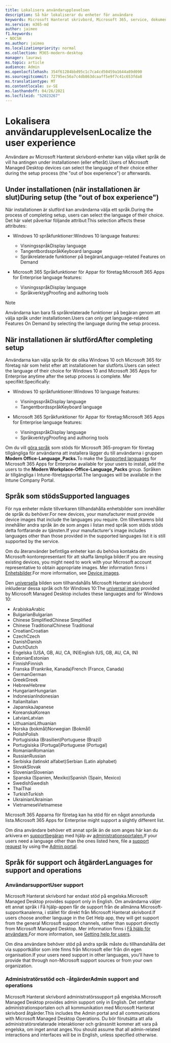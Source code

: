 ```yaml
---
title: Lokalisera användarupplevelsen
description: Så här lokaliserar du enheter för användare
keywords: Microsoft Hanterat skrivbord, Microsoft 365, service, dokumentation
ms.service: m365-md
author: jaimeo
f1.keywords:
- NOCSH
ms.author: jaimeo
ms.localizationpriority: normal
ms.collection: M365-modern-desktop
manager: laurawi
ms.topic: article
audience: Admin
ms.openlocfilehash: 354f61284bbd95c1c7ca4cd50459a1644a89d090
ms.sourcegitcommit: 72795ec56a7c4db863dcaaff5e9f7c41c653fda8
ms.translationtype: MT
ms.contentlocale: sv-SE
ms.lasthandoff: 04/26/2021
ms.locfileid: "52023267"
---
```

# <a name="localize-the-user-experience"></a><span data-ttu-id="9070c-104">Lokalisera användarupplevelsen</span><span class="sxs-lookup"><span data-stu-id="9070c-104">Localize the user experience</span></span>

<span data-ttu-id="9070c-105">Användare av Microsoft Hanterat skrivbord-enheter kan välja vilket språk de vill ha antingen under installationen (eller efteråt).</span><span class="sxs-lookup"><span data-stu-id="9070c-105">Users of Microsoft Managed Desktop devices can select the language of their choice either during the setup process (the "out of box experience") or afterwards.</span></span>

## <a name="during-setup-the-out-of-box-experience"></a><span data-ttu-id="9070c-106">Under installationen (när installationen är slut)</span><span class="sxs-lookup"><span data-stu-id="9070c-106">During setup (the "out of box experience")</span></span>

<span data-ttu-id="9070c-107">När installationen är slutförd kan användarna välja ett språk.</span><span class="sxs-lookup"><span data-stu-id="9070c-107">During the process of completing setup, users can select the language of their choice.</span></span> <span data-ttu-id="9070c-108">Det här valet påverkar följande attribut:</span><span class="sxs-lookup"><span data-stu-id="9070c-108">This selection affects these attributes:</span></span>

- <span data-ttu-id="9070c-109">Windows 10 språkfunktioner:</span><span class="sxs-lookup"><span data-stu-id="9070c-109">Windows 10 language features:</span></span>
    - <span data-ttu-id="9070c-110">Visningsspråk</span><span class="sxs-lookup"><span data-stu-id="9070c-110">Display language</span></span>
    - <span data-ttu-id="9070c-111">Tangentbordsspråk</span><span class="sxs-lookup"><span data-stu-id="9070c-111">Keyboard language</span></span>
    - <span data-ttu-id="9070c-112">Språkrelaterade funktioner på begäran</span><span class="sxs-lookup"><span data-stu-id="9070c-112">Language-related Features on Demand</span></span>

- <span data-ttu-id="9070c-113">Microsoft 365 Språkfunktioner för Appar för företag:</span><span class="sxs-lookup"><span data-stu-id="9070c-113">Microsoft 365 Apps for Enterprise language features:</span></span>
    - <span data-ttu-id="9070c-114">Visningsspråk</span><span class="sxs-lookup"><span data-stu-id="9070c-114">Display language</span></span>
    - <span data-ttu-id="9070c-115">Språkverktyg</span><span class="sxs-lookup"><span data-stu-id="9070c-115">Proofing and authoring tools</span></span>

> [!NOTE]
> <span data-ttu-id="9070c-116">Användarna kan bara få språkrelaterade funktioner på begäran genom att välja språk under installationen.</span><span class="sxs-lookup"><span data-stu-id="9070c-116">Users can only get language-related Features On Demand by selecting the language during the setup process.</span></span>

## <a name="after-completing-setup"></a><span data-ttu-id="9070c-117">När installationen är slutförd</span><span class="sxs-lookup"><span data-stu-id="9070c-117">After completing setup</span></span>

<span data-ttu-id="9070c-118">Användarna kan välja språk för de olika Windows 10 och Microsoft 365 för företag när som helst efter att installationen har slutförts.</span><span class="sxs-lookup"><span data-stu-id="9070c-118">Users can select the language of their choice for Windows 10 and Microsoft 365 Apps for Enterprise anytime after the setup process is complete.</span></span> <span data-ttu-id="9070c-119">Mer specifikt:</span><span class="sxs-lookup"><span data-stu-id="9070c-119">Specifically:</span></span>

- <span data-ttu-id="9070c-120">Windows 10 språkfunktioner:</span><span class="sxs-lookup"><span data-stu-id="9070c-120">Windows 10 language features:</span></span>
    - <span data-ttu-id="9070c-121">Visningsspråk</span><span class="sxs-lookup"><span data-stu-id="9070c-121">Display language</span></span>
    - <span data-ttu-id="9070c-122">Tangentbordsspråk</span><span class="sxs-lookup"><span data-stu-id="9070c-122">Keyboard language</span></span>

- <span data-ttu-id="9070c-123">Microsoft 365 Språkfunktioner för Appar för företag:</span><span class="sxs-lookup"><span data-stu-id="9070c-123">Microsoft 365 Apps for Enterprise language features:</span></span>
    - <span data-ttu-id="9070c-124">Visningsspråk</span><span class="sxs-lookup"><span data-stu-id="9070c-124">Display language</span></span>
    - <span data-ttu-id="9070c-125">Språkverktyg</span><span class="sxs-lookup"><span data-stu-id="9070c-125">Proofing and authoring tools</span></span>

<span data-ttu-id="9070c-126">Om du vill [göra språk](#supported-languages) som stöds för Microsoft 365-program för företag tillgängliga för användarna att installera lägger du till användarna i gruppen **Modern Office-Language_Packs.**</span><span class="sxs-lookup"><span data-stu-id="9070c-126">To make the [Supported languages](#supported-languages) for Microsoft 365 Apps for Enterprise available for your users to install, add the users to the **Modern Workplace-Office-Language_Packs** group.</span></span> <span data-ttu-id="9070c-127">Språken är tillgängliga i Intune-företagsportal.</span><span class="sxs-lookup"><span data-stu-id="9070c-127">The languages will be available in the Intune Company Portal.</span></span>


## <a name="supported-languages"></a><span data-ttu-id="9070c-128">Språk som stöds</span><span class="sxs-lookup"><span data-stu-id="9070c-128">Supported languages</span></span>

<span data-ttu-id="9070c-129">För nya enheter måste tillverkaren tillhandahålla enhetsbilder som innehåller de språk du behöver.</span><span class="sxs-lookup"><span data-stu-id="9070c-129">For new devices, your manufacturer must provide device images that include the languages you require.</span></span> <span data-ttu-id="9070c-130">Om tillverkarens bild innehåller andra språk än de som anges i listan med språk som stöds stöds detta fortfarande av tjänsten.</span><span class="sxs-lookup"><span data-stu-id="9070c-130">If your manufacturer's image includes languages other than those provided in the supported languages list it is still supported by the service.</span></span>

<span data-ttu-id="9070c-131">Om du återanvänder befintliga enheter kan du behöva kontakta din Microsoft-kontorepresentant för att skaffa lämpliga bilder.</span><span class="sxs-lookup"><span data-stu-id="9070c-131">If you are reusing existing devices, you might need to work with your Microsoft account representative to obtain appropriate images.</span></span> <span data-ttu-id="9070c-132">Mer information finns i [Enhetsbilder](../service-description/device-images.md).</span><span class="sxs-lookup"><span data-stu-id="9070c-132">For more information, see [Device images](../service-description/device-images.md).</span></span>

<span data-ttu-id="9070c-133">Den [universella](../service-description/device-images.md#universal-image) bilden som tillhandahålls Microsoft Hanterat skrivbord inkluderar dessa språk och för Windows 10:</span><span class="sxs-lookup"><span data-stu-id="9070c-133">The [universal image](../service-description/device-images.md#universal-image) provided by Microsoft Managed Desktop includes these languages and for Windows 10:</span></span>

- <span data-ttu-id="9070c-134">Arabiska</span><span class="sxs-lookup"><span data-stu-id="9070c-134">Arabic</span></span>
- <span data-ttu-id="9070c-135">Bulgarian</span><span class="sxs-lookup"><span data-stu-id="9070c-135">Bulgarian</span></span>
- <span data-ttu-id="9070c-136">Chinese Simplified</span><span class="sxs-lookup"><span data-stu-id="9070c-136">Chinese Simplified</span></span>
- <span data-ttu-id="9070c-137">Chinese Traditional</span><span class="sxs-lookup"><span data-stu-id="9070c-137">Chinese Traditional</span></span>
- <span data-ttu-id="9070c-138">Croatian</span><span class="sxs-lookup"><span data-stu-id="9070c-138">Croatian</span></span>
- <span data-ttu-id="9070c-139">Czech</span><span class="sxs-lookup"><span data-stu-id="9070c-139">Czech</span></span>
- <span data-ttu-id="9070c-140">Danish</span><span class="sxs-lookup"><span data-stu-id="9070c-140">Danish</span></span>  
- <span data-ttu-id="9070c-141">Dutch</span><span class="sxs-lookup"><span data-stu-id="9070c-141">Dutch</span></span>  
- <span data-ttu-id="9070c-142">Engelska (USA, GB, AU, CA, IN)</span><span class="sxs-lookup"><span data-stu-id="9070c-142">English (US, GB, AU, CA, IN)</span></span>
- <span data-ttu-id="9070c-143">Estonian</span><span class="sxs-lookup"><span data-stu-id="9070c-143">Estonian</span></span>
- <span data-ttu-id="9070c-144">Finnish</span><span class="sxs-lookup"><span data-stu-id="9070c-144">Finnish</span></span> 
- <span data-ttu-id="9070c-145">Franska (Frankrike, Kanada)</span><span class="sxs-lookup"><span data-stu-id="9070c-145">French (France, Canada)</span></span>
- <span data-ttu-id="9070c-146">German</span><span class="sxs-lookup"><span data-stu-id="9070c-146">German</span></span>
- <span data-ttu-id="9070c-147">Greek</span><span class="sxs-lookup"><span data-stu-id="9070c-147">Greek</span></span>
- <span data-ttu-id="9070c-148">Hebrew</span><span class="sxs-lookup"><span data-stu-id="9070c-148">Hebrew</span></span>
- <span data-ttu-id="9070c-149">Hungarian</span><span class="sxs-lookup"><span data-stu-id="9070c-149">Hungarian</span></span>
- <span data-ttu-id="9070c-150">Indonesian</span><span class="sxs-lookup"><span data-stu-id="9070c-150">Indonesian</span></span>
- <span data-ttu-id="9070c-151">Italian</span><span class="sxs-lookup"><span data-stu-id="9070c-151">Italian</span></span>
- <span data-ttu-id="9070c-152">Japanska</span><span class="sxs-lookup"><span data-stu-id="9070c-152">Japanese</span></span>
- <span data-ttu-id="9070c-153">Koreanska</span><span class="sxs-lookup"><span data-stu-id="9070c-153">Korean</span></span>
- <span data-ttu-id="9070c-154">Latvian</span><span class="sxs-lookup"><span data-stu-id="9070c-154">Latvian</span></span>
- <span data-ttu-id="9070c-155">Lithuanian</span><span class="sxs-lookup"><span data-stu-id="9070c-155">Lithuanian</span></span>
- <span data-ttu-id="9070c-156">Norska (bokmål)</span><span class="sxs-lookup"><span data-stu-id="9070c-156">Norwegian (Bokmål)</span></span>
- <span data-ttu-id="9070c-157">Polish</span><span class="sxs-lookup"><span data-stu-id="9070c-157">Polish</span></span>
- <span data-ttu-id="9070c-158">Portugisiska (Brasilien)</span><span class="sxs-lookup"><span data-stu-id="9070c-158">Portuguese (Brazil)</span></span>
- <span data-ttu-id="9070c-159">Portugisiska (Portugal)</span><span class="sxs-lookup"><span data-stu-id="9070c-159">Portuguese (Portugal)</span></span>
- <span data-ttu-id="9070c-160">Romanian</span><span class="sxs-lookup"><span data-stu-id="9070c-160">Romanian</span></span>
- <span data-ttu-id="9070c-161">Russian</span><span class="sxs-lookup"><span data-stu-id="9070c-161">Russian</span></span> 
- <span data-ttu-id="9070c-162">Serbiska (latinskt alfabet)</span><span class="sxs-lookup"><span data-stu-id="9070c-162">Serbian (Latin alphabet)</span></span>
- <span data-ttu-id="9070c-163">Slovak</span><span class="sxs-lookup"><span data-stu-id="9070c-163">Slovak</span></span>
- <span data-ttu-id="9070c-164">Slovenian</span><span class="sxs-lookup"><span data-stu-id="9070c-164">Slovenian</span></span>
- <span data-ttu-id="9070c-165">Spanska (Spanien, Mexiko)</span><span class="sxs-lookup"><span data-stu-id="9070c-165">Spanish (Spain, Mexico)</span></span>
- <span data-ttu-id="9070c-166">Swedish</span><span class="sxs-lookup"><span data-stu-id="9070c-166">Swedish</span></span>
- <span data-ttu-id="9070c-167">Thai</span><span class="sxs-lookup"><span data-stu-id="9070c-167">Thai</span></span>
- <span data-ttu-id="9070c-168">Turkish</span><span class="sxs-lookup"><span data-stu-id="9070c-168">Turkish</span></span>
- <span data-ttu-id="9070c-169">Ukrainian</span><span class="sxs-lookup"><span data-stu-id="9070c-169">Ukrainian</span></span>
- <span data-ttu-id="9070c-170">Vietnamese</span><span class="sxs-lookup"><span data-stu-id="9070c-170">Vietnamese</span></span>

<span data-ttu-id="9070c-171">Microsoft 365 Apparna för företag kan ha stöd för en något annorlunda lista.</span><span class="sxs-lookup"><span data-stu-id="9070c-171">Microsoft 365 Apps for Enterprise might support a slightly different list.</span></span>

<span data-ttu-id="9070c-172">Om dina användare behöver ett annat språk än de som anges här kan du arkivera en [supportbegäran](../working-with-managed-desktop/admin-support.md) med hjälp av [administrationsportalen.](access-admin-portal.md)</span><span class="sxs-lookup"><span data-stu-id="9070c-172">If your users need a language other than the ones listed here, file a [support request](../working-with-managed-desktop/admin-support.md) by using the [Admin portal](access-admin-portal.md).</span></span>

## <a name="languages-for-support-and-operations"></a><span data-ttu-id="9070c-173">Språk för support och åtgärder</span><span class="sxs-lookup"><span data-stu-id="9070c-173">Languages for support and operations</span></span>

### <a name="user-support"></a><span data-ttu-id="9070c-174">Användarsupport</span><span class="sxs-lookup"><span data-stu-id="9070c-174">User support</span></span>
<span data-ttu-id="9070c-175">Microsoft Hanterat skrivbord har endast stöd på engelska.</span><span class="sxs-lookup"><span data-stu-id="9070c-175">Microsoft Managed Desktop provides support only in English.</span></span> <span data-ttu-id="9070c-176">Om användarna väljer ett annat språk i Få hjälp-appen får de support från de allmänna Microsoft-supportkanalerna, i stället för direkt från Microsoft Hanterat skrivbord.</span><span class="sxs-lookup"><span data-stu-id="9070c-176">If users choose another language in the Get Help app, they will get support from the general Microsoft support channels, rather than support directly from Microsoft Managed Desktop.</span></span> <span data-ttu-id="9070c-177">Mer information finns i [Få hjälp för användare.](../working-with-managed-desktop/end-user-support.md)</span><span class="sxs-lookup"><span data-stu-id="9070c-177">For more information, see [Getting help for users](../working-with-managed-desktop/end-user-support.md).</span></span>

<span data-ttu-id="9070c-178">Om dina användare behöver stöd på andra språk måste du tillhandahålla det via supportkällor som inte finns från Microsoft eller från din egen organisation.</span><span class="sxs-lookup"><span data-stu-id="9070c-178">If your users need support in other languages, you'll have to provide that through non-Microsoft support sources or from your own organization.</span></span>

### <a name="admin-support-and-operations"></a><span data-ttu-id="9070c-179">Administratörsstöd och -åtgärder</span><span class="sxs-lookup"><span data-stu-id="9070c-179">Admin support and operations</span></span>
<span data-ttu-id="9070c-180">Microsoft Hanterat skrivbord administratörssupport på engelska.</span><span class="sxs-lookup"><span data-stu-id="9070c-180">Microsoft Managed Desktop provides admin support only in English.</span></span> <span data-ttu-id="9070c-181">Det omfattar administrationsportalen och all kommunikation med Microsoft Hanterat skrivbord åtgärder.</span><span class="sxs-lookup"><span data-stu-id="9070c-181">This includes the Admin portal and all communications with Microsoft Managed Desktop Operations.</span></span> <span data-ttu-id="9070c-182">Du bör förutsätta att alla administratörsrelaterade interaktioner och gränssnitt kommer att vara på engelska, om inget annat anges.</span><span class="sxs-lookup"><span data-stu-id="9070c-182">You should assume that all admin-related interactions and interfaces will be in English, unless specified otherwise.</span></span>


